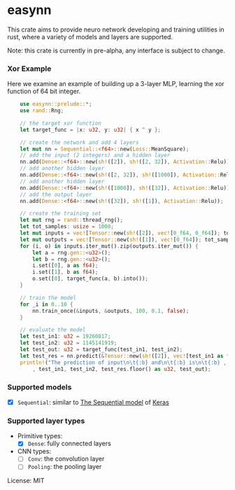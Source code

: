# easynn

This crate aims to provide neuro network developing and training utilities
in rust, where a variety of models and layers are supported.

Note: this crate is currently in pre-alpha, any interface is subject to change.

### Xor Example

Here we examine an example of building up a 3-layer MLP, learning the xor function of 64 bit integer.

```rust
    use easynn::prelude::*;
    use rand::Rng;

    // the target xor function
    let target_func = |x: u32, y: u32| { x ^ y };

    // create the network and add 4 layers
    let mut nn = Sequential::<f64>::new(Loss::MeanSquare);
    // add the input (2 integers) and a hidden layer
    nn.add(Dense::<f64>::new(sh!([2]), sh!([2, 32]), Activation::Relu));
    // add another hidden layer
    nn.add(Dense::<f64>::new(sh!([2, 32]), sh!([1000]), Activation::Relu));
    // add another hidden layer
    nn.add(Dense::<f64>::new(sh!([1000]), sh!([32]), Activation::Relu));
    // add the output layer
    nn.add(Dense::<f64>::new(sh!([32]), sh!([1]), Activation::Relu));

    // create the training set
    let mut rng = rand::thread_rng();
    let tot_samples: usize = 1000;
    let mut inputs = vec![Tensor::new(sh!([2]), vec![0_f64, 0_f64]); tot_samples];
    let mut outputs = vec![Tensor::new(sh!([1]), vec![0_f64]); tot_samples];
    for (i, o) in inputs.iter_mut().zip(outputs.iter_mut()) {
        let a = rng.gen::<u32>();
        let b = rng.gen::<u32>();
        i.set([0], a as f64);
        i.set([1], b as f64);
        o.set([0], target_func(a, b).into());
    }

    // train the model
    for _i in 0..10 {
        nn.train_once(&inputs, &outputs, 100, 0.1, false);
    }

    // evaluate the model
    let test_in1: u32 = 19260817;
    let test_in2: u32 = 1145141919;
    let test_out: u32 = target_func(test_in1, test_in2);
    let test_res = nn.predict(&Tensor::new(sh!([2]), vec![test_in1 as f64, test_in2 as f64])).unwrap().get([0]);
    println!("The prediction of input\n\t{:b} and\n\t{:b} is\n\t{:b} , expected\n\t{:b}"
        , test_in1, test_in2, test_res.floor() as u32, test_out);
```

### Supported models
 - [x] `Sequential`: similar to [The Sequential model](https://www.tensorflow.org/guide/keras/sequential_model) of [Keras](https://keras.io/)

### Supported layer types
 - Primitive types:
   - [x] `Dense`: fully connected layers
 - CNN types:
   - [ ] `Conv`: the convolution layer
   - [ ] `Pooling`: the pooling layer

License: MIT
